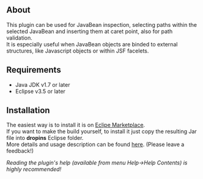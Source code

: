 <h2>About</h2>
<p>
This plugin can be used for JavaBean inspection, selecting paths within the selected JavaBean and inserting them at caret point, also for path validation.<br>It is especially useful when JavaBean objects are binded to external structures, like Javascript objects or within JSF facelets.</p>
<h2>Requirements</h2>
<ul>
<li>Java JDK v1.7 or later</li>
<li>Eclipse v3.5 or later</li>
</ul>
<h2>Installation</h2>
<p>
The easiest way is to install it is on <a href="http://marketplace.eclipse.org/content/javabean-inspector">Eclipe Marketplace</a>.<br>
If you want to make the build yourself, to install it just copy the resulting Jar file into <b>dropins</b> Eclipse folder.<br>
More details and usage description can be found <a href="https://eugencovaciq.wordpress.com/2015/01/24/an-eclipse-plugin-javabean-inspector">here</a>. (Please leave a feedback!)
</p>
<em>Reading the plugin's help (available from menu Help->Help Contents) is highly recommended!</em>
